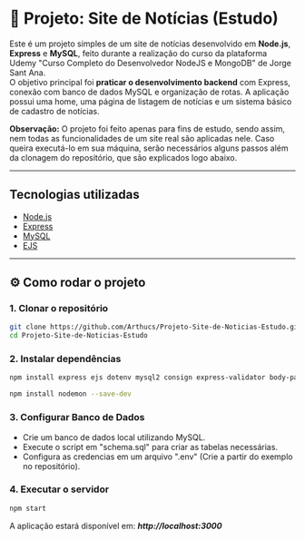 # 📰 Projeto: Site de Notícias (Estudo)

Este é um projeto simples de um site de notícias desenvolvido em **Node.js**, **Express** e **MySQL**, feito durante a realização do curso da plataforma Udemy "Curso Completo do Desenvolvedor NodeJS e MongoDB" de Jorge Sant Ana.  
O objetivo principal foi **praticar o desenvolvimento backend** com Express, conexão com banco de dados MySQL e organização de rotas. A aplicação possui uma home, uma página de listagem de notícias e um sistema básico de cadastro de notícias.

**Observação:** O projeto foi feito apenas para fins de estudo, sendo assim, nem todas as funcionalidades de um site real são aplicadas nele. Caso queira executá-lo em sua máquina, serão necessários alguns passos além da clonagem do repositório, que são explicados logo abaixo.

---

## Tecnologias utilizadas
- [Node.js](https://nodejs.org/)
- [Express](https://expressjs.com/)
- [MySQL](https://www.mysql.com/)
- [EJS](https://ejs.co/)

---

## ⚙️ Como rodar o projeto

### 1. Clonar o repositório
```bash
git clone https://github.com/Arthucs/Projeto-Site-de-Noticias-Estudo.git
cd Projeto-Site-de-Noticias-Estudo
```

### 2. Instalar dependências
```bash
npm install express ejs dotenv mysql2 consign express-validator body-parser
```
```bash
npm install nodemon --save-dev
```
### 3. Configurar Banco de Dados
- Crie um banco de dados local utilizando MySQL.
- Execute o script em "schema.sql" para criar as tabelas necessárias.
- Configura as credencias em um arquivo ".env" (Crie a partir do exemplo no repositório).

### 4. Executar o servidor
```bash
npm start 
```
A aplicação estará disponível em: ***http://localhost:3000***
